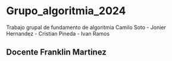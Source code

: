 # Grupo_algoritmia_2024
Trabajo grupal de fundamento de algoritmia
Camilo Soto - Jonier Hernandez - Cristian Pineda - Ivan Ramos
## Docente Franklin Martinez
